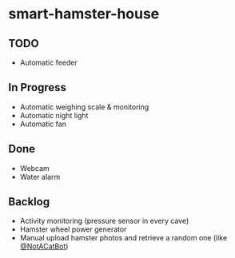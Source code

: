 # smart-hamster-house

## TODO
- Automatic feeder 

## In Progress
- Automatic weighing scale & monitoring
- Automatic night light
- Automatic fan

## Done
- Webcam
- Water alarm

## Backlog
- Activity monitoring (pressure sensor in every cave)
- Hamster wheel power generator
- Manual upload hamster photos and retrieve a random one (like [@NotACatBot](https://t.me/NotACatBot?ref=producthunt))
